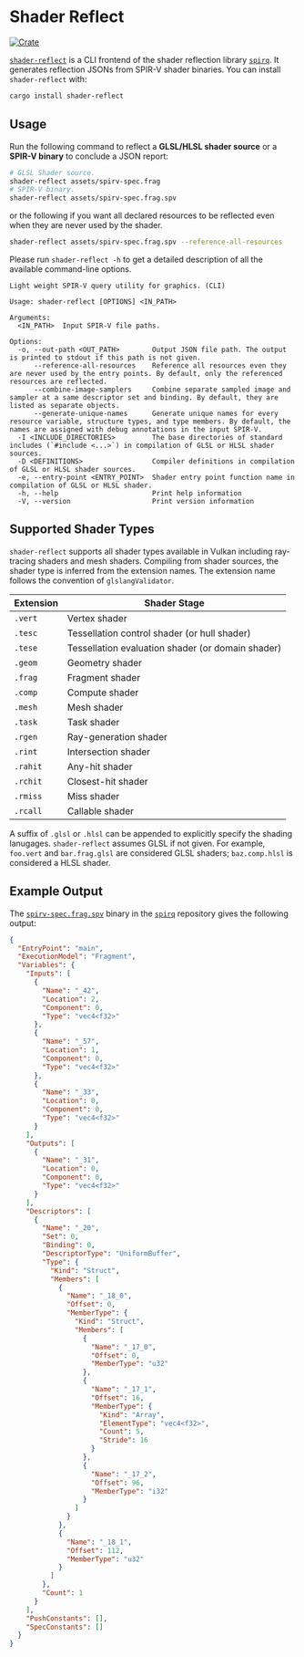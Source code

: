 # Shader Reflect

[![Crate](https://img.shields.io/crates/v/shader-reflect)](https://crates.io/crates/shader-reflect)

[`shader-reflect`](https://crates.io/crates/shader-reflect) is a CLI frontend of the shader reflection library [`spirq`](https://github.com/PENGUINLIONG/spq-rs). It generates reflection JSONs from SPIR-V shader binaries. You can install `shader-reflect` with:

```bash
cargo install shader-reflect
```

## Usage

Run the following command to reflect a **GLSL/HLSL shader source** or a **SPIR-V binary** to conclude a JSON report:

```bash
# GLSL Shader source.
shader-reflect assets/spirv-spec.frag
# SPIR-V binary.
shader-reflect assets/spirv-spec.frag.spv
```

or the following if you want all declared resources to be reflected even when they are never used by the shader.

```bash
shader-reflect assets/spirv-spec.frag.spv --reference-all-resources
```

Please run `shader-reflect -h` to get a detailed description of all the available command-line options.

```
Light weight SPIR-V query utility for graphics. (CLI)

Usage: shader-reflect [OPTIONS] <IN_PATH>

Arguments:
  <IN_PATH>  Input SPIR-V file paths.

Options:
  -o, --out-path <OUT_PATH>        Output JSON file path. The output is printed to stdout if this path is not given.
      --reference-all-resources    Reference all resources even they are never used by the entry points. By default, only the referenced resources are reflected.
      --combine-image-samplers     Combine separate sampled image and sampler at a same descriptor set and binding. By default, they are listed as separate objects.
      --generate-unique-names      Generate unique names for every resource variable, structure types, and type members. By default, the names are assigned with debug annotations in the input SPIR-V.
  -I <INCLUDE_DIRECTORIES>         The base directories of standard includes (`#include <...>`) in compilation of GLSL or HLSL shader sources.
  -D <DEFINITIONS>                 Compiler definitions in compilation of GLSL or HLSL shader sources.
  -e, --entry-point <ENTRY_POINT>  Shader entry point function name in compilation of GLSL or HLSL shader.
  -h, --help                       Print help information
  -V, --version                    Print version information
```

## Supported Shader Types

`shader-reflect` supports all shader types available in Vulkan including ray-tracing shaders and mesh shaders. Compiling from shader sources, the shader type is inferred from the extension names. The extension name follows the convention of `glslangValidator`.

|Extension|Shader Stage|
|-|-|
|`.vert`|Vertex shader|
|`.tesc`|Tessellation control shader (or hull shader)|
|`.tese`|Tessellation evaluation shader (or domain shader)|
|`.geom`|Geometry shader|
|`.frag`|Fragment shader|
|`.comp`|Compute shader|
|`.mesh`|Mesh shader|
|`.task`|Task shader|
|`.rgen`|Ray-generation shader|
|`.rint`|Intersection shader|
|`.rahit`|Any-hit shader|
|`.rchit`|Closest-hit shader|
|`.rmiss`|Miss shader|
|`.rcall`|Callable shader|

A suffix of `.glsl` or `.hlsl` can be appended to explicitly specify the shading lanugages. `shader-reflect` assumes GLSL if not given. For example, `foo.vert` and `bar.frag.glsl` are considered GLSL shaders; `baz.comp.hlsl` is considered a HLSL shader.

## Example Output

The [`spirv-spec.frag.spv`](https://github.com/PENGUINLIONG/spq-rs/tree/master/assets/spirv-spec.frag) binary in the [`spirq`](https://github.com/PENGUINLIONG/spq-rs) repository gives the following output:

```json
{
  "EntryPoint": "main",
  "ExecutionModel": "Fragment",
  "Variables": {
    "Inputs": [
      {
        "Name": "_42",
        "Location": 2,
        "Component": 0,
        "Type": "vec4<f32>"
      },
      {
        "Name": "_57",
        "Location": 1,
        "Component": 0,
        "Type": "vec4<f32>"
      },
      {
        "Name": "_33",
        "Location": 0,
        "Component": 0,
        "Type": "vec4<f32>"
      }
    ],
    "Outputs": [
      {
        "Name": "_31",
        "Location": 0,
        "Component": 0,
        "Type": "vec4<f32>"
      }
    ],
    "Descriptors": [
      {
        "Name": "_20",
        "Set": 0,
        "Binding": 0,
        "DescriptorType": "UniformBuffer",
        "Type": {
          "Kind": "Struct",
          "Members": [
            {
              "Name": "_18_0",
              "Offset": 0,
              "MemberType": {
                "Kind": "Struct",
                "Members": [
                  {
                    "Name": "_17_0",
                    "Offset": 0,
                    "MemberType": "u32"
                  },
                  {
                    "Name": "_17_1",
                    "Offset": 16,
                    "MemberType": {
                      "Kind": "Array",
                      "ElementType": "vec4<f32>",
                      "Count": 5,
                      "Stride": 16
                    }
                  },
                  {
                    "Name": "_17_2",
                    "Offset": 96,
                    "MemberType": "i32"
                  }
                ]
              }
            },
            {
              "Name": "_18_1",
              "Offset": 112,
              "MemberType": "u32"
            }
          ]
        },
        "Count": 1
      }
    ],
    "PushConstants": [],
    "SpecConstants": []
  }
}
```
